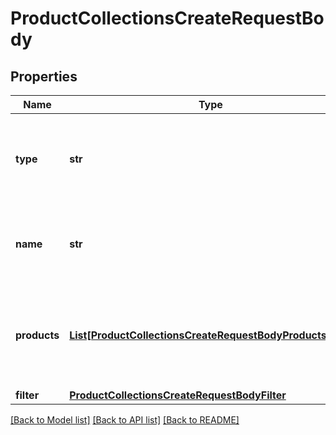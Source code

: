 # ProductCollectionsCreateRequestBody


## Properties
Name | Type | Description | Notes
------------ | ------------- | ------------- | -------------
**type** | **str** | Show that the product collection is static (manually selected products). | [optional] [default to 'STATIC']
**name** | **str** | Unique user-defined product collection name. | [optional] 
**products** | [**List[ProductCollectionsCreateRequestBodyProductsItem]**](ProductCollectionsCreateRequestBodyProductsItem.md) | Defines a set of products for a &#x60;STATIC&#x60; product collection type. | [optional] 
**filter** | [**ProductCollectionsCreateRequestBodyFilter**](ProductCollectionsCreateRequestBodyFilter.md) |  | [optional] 

[[Back to Model list]](../README.md#documentation-for-models) [[Back to API list]](../README.md#documentation-for-api-endpoints) [[Back to README]](../README.md)


